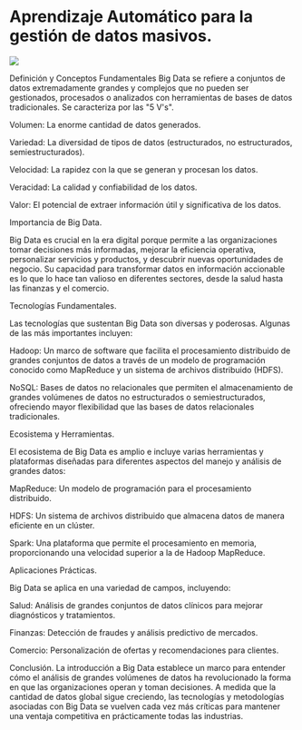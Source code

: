 # Aprendizaje Automático para la gestión de datos masivos.


![](https://media.tenor.com/1SQbcZw13UQAAAAi/storage-in-big-data-market.gif)

Definición y Conceptos Fundamentales
Big Data se refiere a conjuntos de datos extremadamente grandes y complejos que no pueden ser gestionados, procesados o analizados con herramientas de bases de datos tradicionales. Se caracteriza por las "5 V's".

Volumen: La enorme cantidad de datos generados.

Variedad: La diversidad de tipos de datos (estructurados, no estructurados, semiestructurados).

Velocidad: La rapidez con la que se generan y procesan los datos.

Veracidad: La calidad y confiabilidad de los datos.

Valor: El potencial de extraer información útil y significativa de los datos.


Importancia de Big Data.

Big Data es crucial en la era digital porque permite a las organizaciones tomar decisiones más informadas, mejorar la eficiencia operativa, personalizar servicios y productos, y descubrir nuevas oportunidades de negocio. Su capacidad para transformar datos en información accionable es lo que lo hace tan valioso en diferentes sectores, desde la salud hasta las finanzas y el comercio.


Tecnologías Fundamentales.

Las tecnologías que sustentan Big Data son diversas y poderosas. Algunas de las más importantes incluyen:

Hadoop: Un marco de software que facilita el procesamiento distribuido de grandes conjuntos de datos a través de un modelo de programación conocido como MapReduce y un sistema de archivos distribuido (HDFS).

NoSQL: Bases de datos no relacionales que permiten el almacenamiento de grandes volúmenes de datos no estructurados o semiestructurados, ofreciendo mayor flexibilidad que las bases de datos relacionales tradicionales.


Ecosistema y Herramientas.

El ecosistema de Big Data es amplio e incluye varias herramientas y plataformas diseñadas para diferentes aspectos del manejo y análisis de grandes datos:

MapReduce: Un modelo de programación para el procesamiento distribuido.

HDFS: Un sistema de archivos distribuido que almacena datos de manera eficiente en un clúster.

Spark: Una plataforma que permite el procesamiento en memoria, proporcionando una velocidad superior a la de Hadoop MapReduce.


Aplicaciones Prácticas.

Big Data se aplica en una variedad de campos, incluyendo:

Salud: Análisis de grandes conjuntos de datos clínicos para mejorar diagnósticos y tratamientos.

Finanzas: Detección de fraudes y análisis predictivo de mercados.

Comercio: Personalización de ofertas y recomendaciones para clientes.


Conclusión.
La introducción a Big Data establece un marco para entender cómo el análisis de grandes volúmenes de datos ha revolucionado la forma en que las organizaciones operan y toman decisiones. A medida que la cantidad de datos global sigue creciendo, las tecnologías y metodologías asociadas con Big Data se vuelven cada vez más críticas para mantener una ventaja competitiva en prácticamente todas las industrias.
